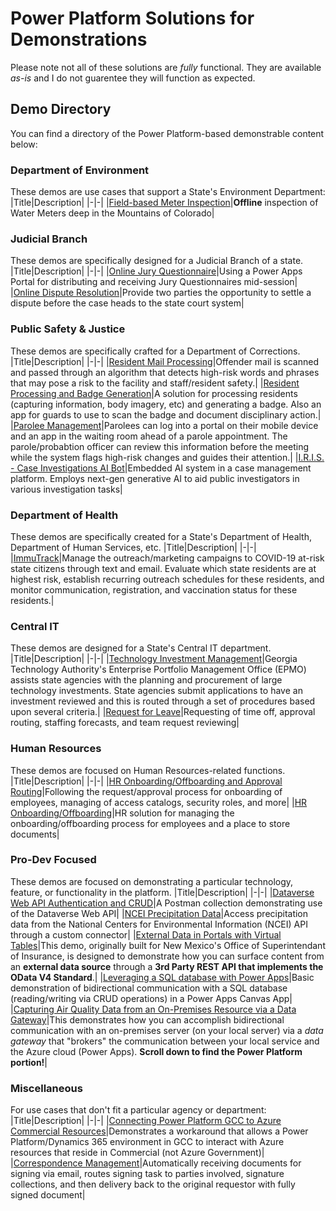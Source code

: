 # Power Platform Solutions for Demonstrations
Please note not all of these solutions are *fully* functional. They are available *as-is* and I do not guarentee they will function as expected.

## Demo Directory
You can find a directory of the Power Platform-based demonstrable content below:

### Department of Environment
These demos are use cases that support a State's Environment Department:
|Title|Description|
|-|-|
|[Field-based Meter Inspection](./Field-Meter-Inspection/)|**Offline** inspection of Water Meters deep in the Mountains of Colorado|

### Judicial Branch
These demos are specifically designed for a Judicial Branch of a state.
|Title|Description|
|-|-|
|[Online Jury Questionnaire](./Jury-Questionnaire/)|Using a Power Apps Portal for distributing and receiving Jury Questionnaires mid-session|
|[Online Dispute Resolution](./Online-Dispute-Resolution/)|Provide two parties the opportunity to settle a dispute before the case heads to the state court system|

### Public Safety & Justice
These demos are specifically crafted for a Department of Corrections.
|Title|Description|
|-|-|
|[Resident Mail Processing](./Offender-Mail-Processing/)|Offender mail is scanned and passed through an algorithm that detects high-risk words and phrases that may pose a risk to the facility and staff/resident safety.|
|[Resident Processing and Badge Generation](./Offender-Mail-Processing/)|A solution for processing residents (capturing information, body imagery, etc) and generating a badge. Also an app for guards to use to scan the badge and document disciplinary action.|
|[Parolee Management](./DOC-Parole-Check-In/)|Parolees can log into a portal on their mobile device and an app in the waiting room ahead of a parole appointment. The parole/probabtion officer can review this information before the meeting while the system flags high-risk changes and guides their attention.|
|[I.R.I.S. - Case Investigations AI Bot](./IRIS/)|Embedded AI system in a case management platform. Employs next-gen generative AI to aid public investigators in various investigation tasks|

### Department of Health
These demos are specifically created for a State's Department of Health, Department of Human Services, etc.
|Title|Description|
|-|-|
|[ImmuTrack](./ImmuTrack/)|Manage the outreach/marketing campaigns to COVID-19 at-risk state citizens through text and email. Evaluate which state residents are at highest risk, establish recurring outreach schedules for these residents, and monitor communication, registration, and vaccination status for these residents.|

### Central IT
These demos are designed for a State's Central IT department.
|Title|Description|
|-|-|
|[Technology Investment Management](./Technology-Investment-Management/)|Georgia Technology Authority's Enterprise Portfolio Management Office (EPMO) assists state agencies with the planning and procurement of large technology investments. State agencies submit applications to have an investment reviewed and this is routed through a set of procedures based upon several criteria.|
|[Request for Leave](./Request-For-Leave/)|Requesting of time off, approval routing, staffing forecasts, and team request reviewing|

### Human Resources
These demos are focused on Human Resources-related functions.
|Title|Description|
|-|-|
|[HR Onboarding/Offboarding and Approval Routing](./onboarding-offboarding-approval/)|Following the request/approval process for onboarding of employees, managing of access catalogs, security roles, and more|
|[HR Onboarding/Offboarding](./HR-Onboarding-Offboarding/)|HR solution for managing the onboarding/offboarding process for employees and a place to store documents|

### Pro-Dev Focused
These demos are focused on demonstrating a particular technology, feature, or functionality in the platform.
|Title|Description|
|-|-|
|[Dataverse Web API Authentication and CRUD](./Dataverse-API/)|A Postman collection demonstrating use of the Dataverse Web API|
|[NCEI Precipitation Data](./NCEI-Precipitation/)|Access precipitation data from the National Centers for Environmental Information (NCEI) API through a custom connector|
|[External Data in Portals with Virtual Tables](./Virtual-Tables-Demo/)|This demo, originally built for New Mexico's Office of Superintendant of Insurance, is designed to demonstrate how you can surface content from an **external data source** through a **3rd Party REST API that implements the OData V4 Standard**.|
|[Leveraging a SQL database with Power Apps](./PowerApps-with-SQL/)|Basic demonstration of bidirectional communication with a SQL database (reading/writing via CRUD operations) in a Power Apps Canvas App|
|[Capturing Air Quality Data from an On-Premises Resource via a Data Gateway](https://github.com/TimHanewich/Air-Quality-IoT)|This demonstrates how you can accomplish bidirectional communication with an on-premises server (on your local server) via a *data gateway* that "brokers" the communication between your local service and the Azure cloud (Power Apps). **Scroll down to find the Power Platform portion!**|

### Miscellaneous
For use cases that don't fit a particular agency or department:
|Title|Description|
|-|-|
|[Connecting Power Platform GCC to Azure Commercial Resources](./GCC-to-Commercial/)|Demonstrates a workaround that allows a Power Platform/Dynamics 365 environment in GCC to interact with Azure resources that reside in Commercial (not Azure Government)|
|[Correspondence Management](./Correspondence-Management/)|Automatically receiving documents for signing via email, routes signing task to parties involved, signature collections, and then delivery back to the original requestor with fully signed document|

